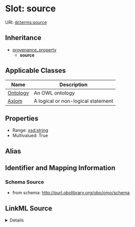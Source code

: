 # Slot: source

URI: [dcterms:source](http://purl.org/dc/terms/source)




## Inheritance

* [provenance_property](provenance_property.md)
    * **source**





## Applicable Classes

| Name | Description |
| --- | --- |
[Ontology](Ontology.md) | An OWL ontology
[Axiom](Axiom.md) | A logical or non-logical statement






## Properties

* Range: [xsd:string](http://www.w3.org/2001/XMLSchema#string)
* Multivalued: True







## Alias




## Identifier and Mapping Information







### Schema Source


* from schema: http://purl.obolibrary.org/obo/omo/schema




## LinkML Source

<details>
```yaml
name: source
from_schema: http://purl.obolibrary.org/obo/omo/schema
exact_mappings:
- http://purl.org/dc/terms/source
- oio:source
rank: 1000
is_a: provenance_property
slot_uri: dcterms:source
multivalued: true
alias: source
domain_of:
- Ontology
- Axiom
range: string

```
</details>
